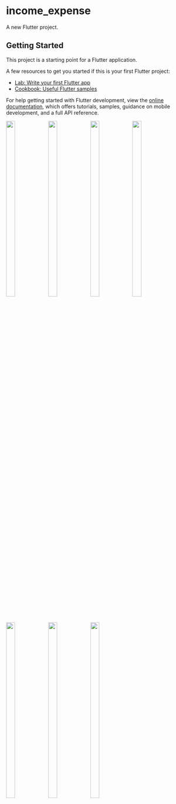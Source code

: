 # income_expense

A new Flutter project.

## Getting Started

This project is a starting point for a Flutter application.

A few resources to get you started if this is your first Flutter project:

- [Lab: Write your first Flutter app](https://docs.flutter.dev/get-started/codelab)
- [Cookbook: Useful Flutter samples](https://docs.flutter.dev/cookbook)

For help getting started with Flutter development, view the
[online documentation](https://docs.flutter.dev/), which offers tutorials,
samples, guidance on mobile development, and a full API reference.

<p> 
  <img src = "https://github.com/bhardwajpriyanka/income_expense/assets/121473709/37a1d28e-21f7-4d7a-a96b-b260dcf9b9e7" width=22% height=35%>
  <img src = "https://github.com/bhardwajpriyanka/income_expense/assets/121473709/31429142-bab5-4401-9e4d-b3e9eea17772" width=22% height=35%>
  <img src = "https://github.com/bhardwajpriyanka/income_expense/assets/121473709/8d86601b-21dc-4ad0-a2d0-2f71a8ed2a1b" width=22% height=35%>
  <img src = "https://github.com/bhardwajpriyanka/income_expense/assets/121473709/102a993c-25e5-4321-889a-d56b54efcc73" width=22% height=35%>
  <img src = "https://github.com/bhardwajpriyanka/income_expense/assets/121473709/a2f709b0-b8a2-44b9-9dac-6c53ee82c0ae" width=22% height=35%>
  <img src = "https://github.com/bhardwajpriyanka/income_expense/assets/121473709/2d769ad3-3253-4f9c-a3a2-1b1e2559fb3d" width=22% height=35%>
  <img src = "https://github.com/bhardwajpriyanka/income_expense/assets/121473709/34a1af8a-3721-4add-9abb-c7a5413da647" width=22% height=35%>
</p>

